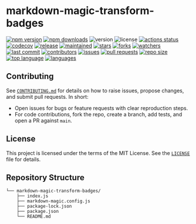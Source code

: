 # markdown-magic-transform-badges

<!-- doc-gen BADGES style=for-the-badge -->
[![npm version](https://img.shields.io/npm/v/markdown-magic-transform-badges.svg)](https://www.npmjs.com/package/markdown-magic-transform-badges) [![npm downloads](https://img.shields.io/npm/dw/markdown-magic-transform-badges.svg)](https://www.npmjs.com/package/markdown-magic-transform-badges) ![version](https://img.shields.io/badge/version-0.1.0-blue.svg) ![license](https://img.shields.io/badge/license-MIT-blue.svg) [![actions status](https://img.shields.io/github/actions/workflow/status/ioncakephper/markdown-magic-transform-badges/ci.yml?branch=main)](https://github.com/ioncakephper/markdown-magic-transform-badges/actions) [![codecov](https://img.shields.io/codecov/c/github/ioncakephper/markdown-magic-transform-badges?branch=main)](https://codecov.io/gh/ioncakephper/markdown-magic-transform-badges) [![release](https://img.shields.io/github/v/release/ioncakephper/markdown-magic-transform-badges)](https://github.com/ioncakephper/markdown-magic-transform-badges/releases) [![maintained](https://img.shields.io/github/commit-activity/y/ioncakephper/markdown-magic-transform-badges)](https://github.com/ioncakephper/markdown-magic-transform-badges/graphs/commit-activity) [![stars](https://img.shields.io/github/stars/ioncakephper/markdown-magic-transform-badges)](https://github.com/ioncakephper/markdown-magic-transform-badges/stargazers) [![forks](https://img.shields.io/github/forks/ioncakephper/markdown-magic-transform-badges)](https://github.com/ioncakephper/markdown-magic-transform-badges/network/members) [![watchers](https://img.shields.io/github/watchers/ioncakephper/markdown-magic-transform-badges)](https://github.com/ioncakephper/markdown-magic-transform-badges/watchers) [![last commit](https://img.shields.io/github/last-commit/ioncakephper/markdown-magic-transform-badges)](https://github.com/ioncakephper/markdown-magic-transform-badges/commits) [![contributors](https://img.shields.io/github/contributors/ioncakephper/markdown-magic-transform-badges)](https://github.com/ioncakephper/markdown-magic-transform-badges/graphs/contributors) [![issues](https://img.shields.io/github/issues/ioncakephper/markdown-magic-transform-badges)](https://github.com/ioncakephper/markdown-magic-transform-badges/issues) [![pull requests](https://img.shields.io/github/issues-pr/ioncakephper/markdown-magic-transform-badges)](https://github.com/ioncakephper/markdown-magic-transform-badges/pulls) [![repo size](https://img.shields.io/github/repo-size/ioncakephper/markdown-magic-transform-badges)](https://github.com/ioncakephper/markdown-magic-transform-badges) [![top language](https://img.shields.io/github/languages/top/ioncakephper/markdown-magic-transform-badges)](https://github.com/ioncakephper/markdown-magic-transform-badges) [![languages](https://img.shields.io/github/languages/count/ioncakephper/markdown-magic-transform-badges)](https://github.com/ioncakephper/markdown-magic-transform-badges/search?l=)
<!-- end-doc-gen -->

## Contributing

See [`CONTRIBUTING.md`](CONTRIBUTING.md) for details on how to raise issues, propose changes, and submit pull requests. In short:

- Open issues for bugs or feature requests with clear reproduction steps.
- For code contributions, fork the repo, create a branch, add tests, and open a PR against `main`.

## License

This project is licensed under the terms of the MIT License. See the [`LICENSE`](LICENSE) file for details.

## Repository Structure
<!-- doc-gen fileTree -->
```
└── markdown-magic-transform-badges/
    ├── index.js
    ├── markdown-magic.config.js
    ├── package-lock.json
    ├── package.json
    └── README.md
```
<!-- end-doc-gen -->

